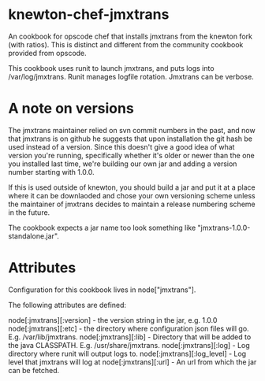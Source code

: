 knewton-chef-jmxtrans
=====================

An cookbook for opscode chef that installs jmxtrans from the knewton fork (with ratios).
This is distinct and different from the community cookbook provided from opscode.

This cookbook uses runit to launch jmxtrans, and puts logs into
/var/log/jmxtrans.  Runit manages logfile rotation.  Jmxtrans can be verbose.

A note on versions
==================

The jmxtrans maintainer relied on svn commit numbers in the past, and
now that jmxtrans is on github he suggests that upon installation the
git hash be used instead of a version.  Since this doesn't give a good
idea of what version you're running, specifically whether it's older
or newer than the one you installed last time, we're building our own
jar and adding a version number starting with 1.0.0.

If this is used outside of knewton, you should build a jar and put it
at a place where it can be downlaoded and chose your own versioning
scheme unless the maintainer of jmxtrans decides to maintain a release
numbering scheme in the future.

The cookbook expects a jar name too look something like
"jmxtrans-1.0.0-standalone.jar".

Attributes
==========
Configuration for this cookbook lives in node["jmxtrans"].

The following attributes are defined:

node[:jmxtrans][:version]   - the version string in the jar, e.g. 1.0.0
node[:jmxtrans][:etc]       - the directory where configuration json files will go.  E.g. /var/lib/jmxtrans.
node[:jmxtrans][:lib]       - Directory that will be added to the java CLASSPATH.  E.g. /usr/share/jmxtrans.
node[:jmxtrans][:log]       - Log directory where runit will output logs to.
node[:jmxtrans][:log_level] - Log level that jmxtrans will log at
node[:jmxtrans][:url]       - An url from which the jar can be fetched.